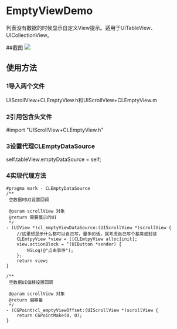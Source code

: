 # EmptyViewDemo
列表没有数据的时候显示自定义View提示。适用于UITableView、UICollectionView。

##截图
![](https://github.com/cjq002/EmptyViewDemo/raw/master/IMAGE/demo.png) 
 
## 使用方法
### 1导入两个文件
UIScrollView+CLEmptyView.h和UIScrollView+CLEmptyView.m
### 2引用包含头文件
#import "UIScrollView+CLEmptyView.h"
### 3设置代理CLEmptyDataSource
self.tableView.emptyDataSource = self;
### 4实现代理方法
```
#pragma mark - CLEmptyDataSource
/**
 空数据时UI设置回调
 
 @param scrollView 对象
 @return 需要展示的UI
 */
- (UIView *)cl_emptyViewDataSource:(UIScrollView *)scrollView {
    //这里想显示什么都可以自己写，量多的话，就考虑自己写个基类或封装
    CLEmtpyView *view = [[CLEmtpyView alloc]init];
    view.actionBlock = ^(UIButton *sender) {
        NSLog(@"点击事件");
    };
    return view;
}

/**
 空数据UI偏移设置回调
 
 @param scrollView 对象
 @return 偏移量
 */
- (CGPoint)cl_emptyViewOffset:(UIScrollView *)scrollView {
    return CGPointMake(0, 0);
}
```
